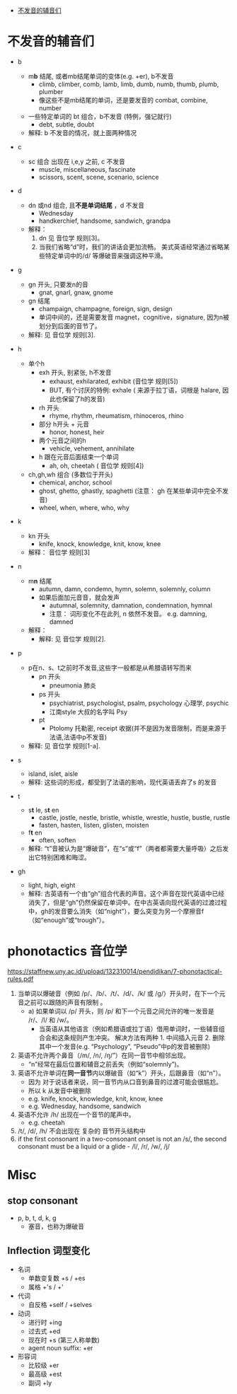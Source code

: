 [](...menustart)

- [不发音的辅音们](#4edcab669141561056b18c68d9ee220b)

[](...menuend)


<h2 id="4edcab669141561056b18c68d9ee220b"></h2>

# 不发音的辅音们

- b
    - m**b** 结尾, 或者mb结尾单词的变体(e.g. +er), b不发音
        - climb, climber, comb, lamb, limb, dumb, numb, thumb, plumb, plumber
        - 像这些不是mb结尾的单词，还是要发音的 combat, combine, number
    - 一些特定单词的 bt 组合，b不发音 (特例，强记就行)
        - debt, subtle, doubt
    - 解释: b 不发音的情况，就上面两种情况
- c
    - sc 组合 出现在 i,e,y 之前, c 不发音
        - muscle, miscellaneous, fascinate
        - scissors, scent, scene, scenario, science
- d
    - dn 或nd 组合, 且**不是单词结尾** ，d 不发音
        - Wednesday
        - handkerchief, handsome, sandwich, grandpa
    - 解释： 
        1. dn 见 音位学 规则[3]。
        2. 当我们省略“d”时，我们的讲话会更加流畅。 美式英语经常通过省略某些特定单词中的/d/ 等爆破音来强调这种平滑。

- g
    - gn 开头, 只要发n的音
        - gnat, gnarl, gnaw, gnome
    - gn 结尾
        - champaign, champagne, foreign, sign, design
        - 单词中间的，还是需要发音 magnet，cognitive，signature, 因为n被划分到后面的音节了。
    - 解释: 见 音位学 规则[3].
- h
    - 单个h
        - exh 开头, 别紧张, h不发音
            - exhaust, exhilarated, exhibit (音位学 规则[5])
            - BUT, 有个讨厌的特例:  exhale ( 来源于拉丁语，词根是 halare, 因此也保留了h的发音)
        - rh 开头
            - rhyme, rhythm, rheumatism, rhinoceros, rhino
        - 部分 h开头 + 元音
            - honor, honest, heir
        - 两个元音之间的h
            - vehicle, vehement, annihilate
        - h 跟在元音后面结束一个单词
            - ah, oh, cheetah  ( 音位学 规则[4])
    - ch,gh,wh 组合 (多数位于开头)
        - chemical, anchor, school
        - ghost, ghetto, ghastly, spaghetti (注意： gh 在某些单词中完全不发音)
        - wheel, when, where, who, why
- k
    - kn 开头
        - knife, knock, knowledge, knit, know, knee 
    - 解释： 音位学 规则[3]
- n
    - m**n** 结尾
        - autumn, damn, condemn, hymn, solemn, solemnly, column
        - 如果后面加元音音，就会发声
            - autumnal, solemnity, damnation, condemnation, hymnal
            - 注意： 词形变化不在此列, n 依然不发音。 e.g. damning, damned
    - 解释：
        - 解释: 见 音位学 规则[2].
- p
    - p在n、s、t之前时不发音,这些字一般都是从希腊语转写而来
        - pn 开头
            - pneumonia 肺炎
        - ps 开头
            - psychiatrist, psychologist, psalm, psychology 心理学, psychic
            - 江南style 大叔的名字叫 Psy
        - pt
            - Ptolomy 托勒密, receipt 收据(并不是因为发音限制，而是来源于法语,法语中p不发音)
    - 解释: 见 音位学 规则[1-a].
- s
    - island, islet, aisle
    - 解释: 这些词的形成，都受到了法语的影响，现代英语丢弃了s 的发音
- t
    - s**t** le, s**t** en
        - castle, jostle, nestle, bristle, whistle, wrestle, hustle, bustle, rustle 
        - fasten, hasten, listen, glisten, moisten
    - f**t** en
        - often, soften
    - 解释: “t”音被认为是“爆破音”，在“s”或“f”（两者都需要大量呼吸）之后发出它特别困难和晦涩。
- gh
    - light, high, eight
    - 解释: 古英语有一个由“gh”组合代表的声音。这个声音在现代英语中已经消失了，但是“gh”仍然保留在单词中。在中古英语向现代英语的过渡过程中，gh的发音要么消失（如“night”），要么突变为另一个摩擦音f（如“enough”或“trough”）。


# phonotactics 音位学

https://staffnew.uny.ac.id/upload/132310014/pendidikan/7-phonotactical-rules.pdf

1. 当单词以爆破音（例如 /p/、/b/、/t/、/d/、/k/ 或 /g/）开头时，在下一个元音之前可以跟随的声音有限制 。
    - a) 如果单词以 /p/ 开头，则 /p/ 和下一个元音之间允许的唯一发音是 /r/、/l/ 和 /w/。
        - 当英语从其他语言（例如希腊语或拉丁语）借用单词时，一些辅音组合会和这条规则产生冲突。 解决方法有两种 1. 中间插入元音 2. 删除其中一个发音(e.g. “Psychology”, “Pseudo”中p的发音被删除)
2. 英语不允许两个鼻音（/m/, /n/, /ŋ/”）在同一音节中相邻出现。
    - “n”经常在最后位置和辅音之前丢失（例如“solemnly”)。
3. 英语不允许单词在**同一音节**内以爆破音（如“k”）开头，后跟鼻音（如“n”）。
    - 因为 对于说话者来说，同一音节内从口音到鼻音的过渡可能会很尴尬。
    - 所以 k 从发音中被删除
    - e.g. knife, knock, knowledge, knit, know, knee
    - e.g. Wednesday, handsome, sandwich
4. 英语不允许 /h/ 出现在一个音节的尾声中。
    - e.g. cheetah
5. /t/, /d/, /h/ 不会出现在 复杂的 音节开头结构中
6. if the first consonant in a two-consonant onset is not an /s/, the second consonant must be a liquid or a glide - /l/, /r/, /w/, /j/


# Misc

## stop consonant

- p, b, t, d, k, g
    - 塞音，也称为爆破音


## Inflection 词型变化

- 名词
    - 单数变复数 +s / +es
    - 属格 +'s / +'
- 代词
    - 自反格  +self / +selves
- 动词
    - 进行时 +ing
    - 过去式 +ed
    - 现在时 +s (第三人称单数)
    - agent noun suffix:  +er
- 形容词
    - 比较级 +er
    - 最高级 +est
    - 副词 +ly
